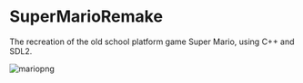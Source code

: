 # SuperMarioRemake
The recreation of the old school platform game Super Mario, using C++ and SDL2.

![mariopng](https://github.com/DemeterAbelBence/SuperMarioRemake/assets/124840546/b30391aa-184e-42e5-9e83-152734b3ac28)
